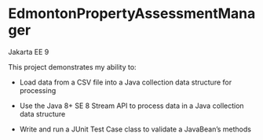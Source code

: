# EdmontonPropertyAssessmentManager
Jakarta EE 9

This project demonstrates my ability to:

- Load data from a CSV file into a Java collection data structure for processing

- Use the Java 8+ SE 8 Stream API to process data in a Java collection data structure

- Write and run a JUnit Test Case class to validate a JavaBean’s methods
